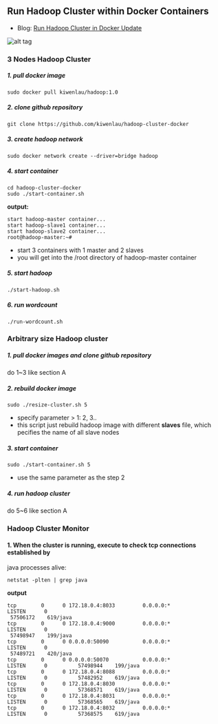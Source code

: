 ## Run Hadoop Cluster within Docker Containers

- Blog: [Run Hadoop Cluster in Docker Update](http://kiwenlau.com/2016/06/26/hadoop-cluster-docker-update-english/)


![alt tag](https://raw.githubusercontent.com/princhenee/hadoop-cluster-docker/master/hadoop-cluster-docker.png)


### 3 Nodes Hadoop Cluster

##### 1. pull docker image

```
sudo docker pull kiwenlau/hadoop:1.0
```

##### 2. clone github repository

```
git clone https://github.com/kiwenlau/hadoop-cluster-docker
```

##### 3. create hadoop network

```
sudo docker network create --driver=bridge hadoop
```

##### 4. start container

```
cd hadoop-cluster-docker
sudo ./start-container.sh
```

**output:**

```
start hadoop-master container...
start hadoop-slave1 container...
start hadoop-slave2 container...
root@hadoop-master:~# 
```
- start 3 containers with 1 master and 2 slaves
- you will get into the /root directory of hadoop-master container

##### 5. start hadoop

```
./start-hadoop.sh
```

##### 6. run wordcount

```
./run-wordcount.sh
```

### Arbitrary size Hadoop cluster

##### 1. pull docker images and clone github repository

do 1~3 like section A

##### 2. rebuild docker image

```
sudo ./resize-cluster.sh 5
```
- specify parameter > 1: 2, 3..
- this script just rebuild hadoop image with different **slaves** file, which pecifies the name of all slave nodes


##### 3. start container

```
sudo ./start-container.sh 5
```
- use the same parameter as the step 2

##### 4. run hadoop cluster 

do 5~6 like section A

### Hadoop Cluster Monitor
#### 1. When the cluster is running, execute to check tcp connections established by
java processes alive:
```
netstat -plten | grep java
```
**output**
```
tcp        0      0 172.18.0.4:8033         0.0.0.0:*               LISTEN      0
 57506172    619/java
tcp        0      0 172.18.0.4:9000         0.0.0.0:*               LISTEN      0
 57498947    199/java
tcp        0      0 0.0.0.0:50090           0.0.0.0:*               LISTEN      0
 57489721    420/java
tcp        0      0 0.0.0.0:50070           0.0.0.0:*               LISTEN      0          57498944    199/java
tcp        0      0 172.18.0.4:8088         0.0.0.0:*               LISTEN      0          57482952    619/java
tcp        0      0 172.18.0.4:8030         0.0.0.0:*               LISTEN      0          57368571    619/java
tcp        0      0 172.18.0.4:8031         0.0.0.0:*               LISTEN      0          57368565    619/java
tcp        0      0 172.18.0.4:8032         0.0.0.0:*               LISTEN      0          57368575    619/java
```
